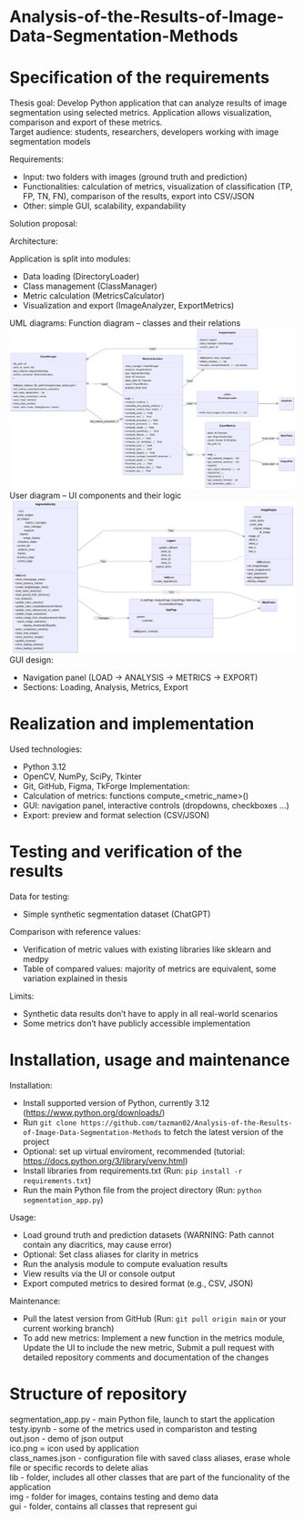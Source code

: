 # Analysis-of-the-Results-of-Image-Data-Segmentation-Methods

# Specification of the requirements 
Thesis goal: Develop Python application that can analyze results of image segmentation using selected metrics. Application allows visualization, comparison and export of these metrics.  
Target audience: students, researchers, developers working with image segmentation models  

Requirements:
-	Input: two folders with images (ground truth and prediction)  
-	Functionalities: calculation of metrics, visualization of classification (TP, FP, TN, FN), comparison of the results, export into CSV/JSON  
-	Other: simple GUI, scalability, expandability
  
Solution proposal:

Architecture: 

Application is split into modules:
-	Data loading (DirectoryLoader)
-	Class management (ClassManager)
-	Metric calculation (MetricsCalculator)
-	Visualization and export (ImageAnalyzer, ExportMetrics)

UML diagrams:
Function diagram – classes and their relations
![UML diagram functions](img/uml_func.png)  
User diagram – UI components and their logic
![UML diagram UI](img/uml_ui.png)  
GUI design:
-	Navigation panel (LOAD -> ANALYSIS -> METRICS -> EXPORT)
-	Sections: Loading, Analysis, Metrics, Export
  
# Realization and implementation
Used technologies:
-	Python 3.12
-	OpenCV, NumPy, SciPy, Tkinter
-	Git, GitHub, Figma, TkForge
 Implementation:
-	Calculation of metrics: functions compute_<metric_name>()
-	GUI: navigation panel, interactive controls (dropdowns, checkboxes …)
-	Export: preview and format selection (CSV/JSON)

# Testing and verification of the results
Data for testing:
-	Simple synthetic segmentation dataset (ChatGPT)

Comparison with reference values:
-	Verification of metric values with existing libraries like sklearn and medpy
-	Table of compared values: majority of metrics are equivalent, some variation explained in thesis

Limits:
-	Synthetic data results don’t have to apply in all real-world scenarios
-	Some metrics don’t have publicly accessible implementation


# Installation, usage and maintenance
Installation:
-	Install supported version of Python, currently 3.12 (https://www.python.org/downloads/)
-	Run `git clone https://github.com/tazman02/Analysis-of-the-Results-of-Image-Data-Segmentation-Methods`  to fetch the latest version of the project
-	Optional: set up virtual enviroment, recommended (tutorial: https://docs.python.org/3/library/venv.html)
-	Install libraries from requirements.txt
(Run: `pip install -r requirements.txt`)
-	Run the main Python file from the project directory
(Run: `python segmentation_app.py`)

Usage:
-	Load ground truth and prediction datasets (WARNING: Path cannot contain any diacritics, may cause error)
-	Optional: Set class aliases for clarity in metrics
-	Run the analysis module to compute evaluation results
-	View results via the UI or console output
-	Export computed metrics to desired format (e.g., CSV, JSON)
  
Maintenance:
-	Pull the latest version from GitHub
(Run: `git pull origin main` or your current working branch)
-	To add new metrics:  Implement a new function in the metrics module,  Update the UI to include the new metric,  Submit a pull request with detailed repository comments and documentation of the changes


# Structure of repository
segmentation_app.py - main Python file, launch to start the application  
testy.ipynb - some of the metrics used in compariston and testing  
out.json - demo of json output  
ico.png = icon used by application  
class_names.json - configuration file with saved class aliases, erase whole file or specific records to delete alias  
lib - folder, includes all other classes that are part of the funcionality of the application  
img - folder for images, contains testing and demo data  
gui - folder, contains all classes that represent gui  


